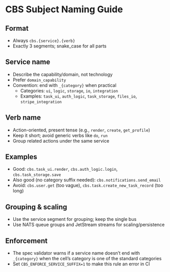 # CBS Subject Naming Guide

## Format
- Always `cbs.{service}.{verb}`
- Exactly 3 segments; snake_case for all parts

## Service name
- Describe the capability/domain, not technology
- Prefer `domain_capability`
- Convention: end with `_{category}` when practical
  - Categories: `ui`, `logic`, `storage`, `io`, `integration`
  - Examples: `task_ui`, `auth_logic`, `task_storage`, `files_io`, `stripe_integration`

## Verb name
- Action-oriented, present tense (e.g., `render`, `create`, `get_profile`)
- Keep it short; avoid generic verbs like `do`, `run`
- Group related actions under the same service

## Examples
- Good: `cbs.task_ui.render`, `cbs.auth_logic.login`, `cbs.task_storage.save`
- Also good (no category suffix needed): `cbs.notifications.send_email`
- Avoid: `cbs.user.get` (too vague), `cbs.task.create_new_task_record` (too long)

## Grouping & scaling
- Use the service segment for grouping; keep the single bus
- Use NATS queue groups and JetStream streams for scaling/persistence

## Enforcement
- The spec validator warns if a service name doesn’t end with `_{category}` when the cell’s category is one of the standard categories
- Set `CBS_ENFORCE_SERVICE_SUFFIX=1` to make this rule an error in CI

